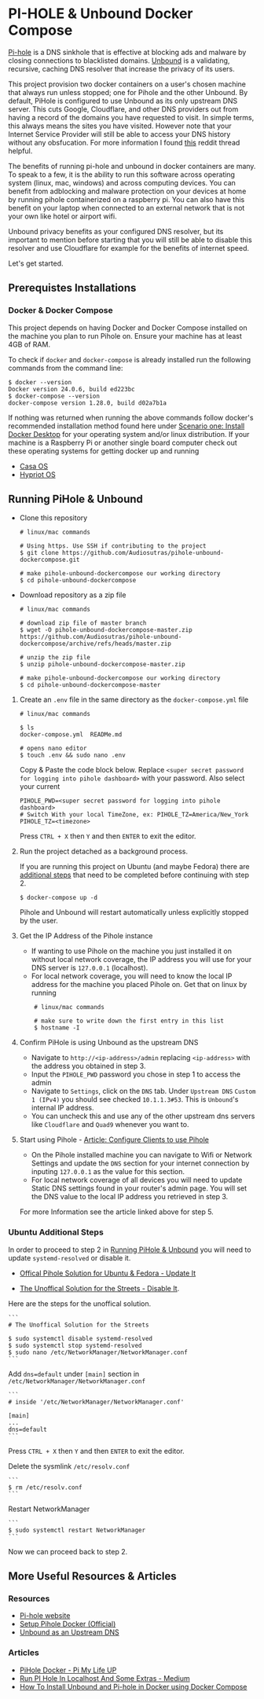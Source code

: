 # PI-HOLE & Unbound Docker Compose

[Pi-hole](https://docs.pi-hole.net/) is a DNS sinkhole that is effective at blocking ads and malware by closing connections to blacklisted domains. [Unbound](https://nlnetlabs.nl/projects/unbound/about/) is a validating, recursive, caching DNS resolver that increase the privacy of its users.

This project provision two docker containers on a user's chosen machine that always run unless stopped; one for Pihole and the other Unbound. By default, PiHole is configured to use Unbound as its only upstream DNS server. This cuts Google, Cloudflare, and other DNS providers out from having a record of the domains you have requested to visit. In simple terms, this always means the sites you have visited. However note that your Internet Service Provider will still be able to access your DNS history without any obsfucation. For more information I found [this](https://www.reddit.com/r/pihole/comments/ydkkup/what_are_the_benefits_to_unbound/) reddit thread helpful.

The benefits of running pi-hole and unbound in docker containers are many. To speak to a few, it is the ability to run this software across operating system (linux, mac, windows) and across computing devices. You can benefit from adblocking and malware protection on your devices at home by running pihole containerized on a raspberry pi. You can also have this benefit on your laptop when connected to an external network that is not your own like hotel or airport wifi.

Unbound privacy benefits as your configured DNS resolver, but its important to mention before starting that you will still be able to disable this resolver and use Cloudflare for example for the benefits of internet speed.

Let's get started.

## Prerequistes Installations

### Docker & Docker Compose

This project depends on having Docker and Docker Compose installed on the machine 
you plan to run Pihole on. Ensure your machine has at least 4GB of RAM.

To check if `docker` and `docker-compose` is already installed run the following commands from the command line:

```
$ docker --version
Docker version 24.0.6, build ed223bc
$ docker-compose --version
docker-compose version 1.28.0, build d02a7b1a
```

If nothing was returned when running the above commands follow docker's recommended installation method found here under [Scenario one: Install Docker Desktop](https://docs.docker.com/compose/install/#scenario-one-install-docker-desktop) for your operating system and/or linux distribution. If your machine is a Raspberry Pi or another single board computer check out these operating systems for getting docker up and running

- [Casa OS](https://github.com/IceWhaleTech/CasaOS)
- [Hypriot OS](https://blog.hypriot.com/downloads/)

## Running PiHole & Unbound

- Clone this repository

    ```
    # linux/mac commands

    # Using https. Use SSH if contributing to the project 
    $ git clone https://github.com/Audiosutras/pihole-unbound-dockercompose.git

    # make pihole-unbound-dockercompose our working directory
    $ cd pihole-unbound-dockercompose
    ```

- Download repository as a zip file

    ```
    # linux/mac commands

    # download zip file of master branch
    $ wget -O pihole-unbound-dockercompose-master.zip https://github.com/Audiosutras/pihole-unbound-dockercompose/archive/refs/heads/master.zip

    # unzip the zip file
    $ unzip pihole-unbound-dockercompose-master.zip

    # make pihole-unbound-dockercompose our working directory
    $ cd pihole-unbound-dockercompose-master
    ```

1. Create an `.env` file in the same directory as the `docker-compose.yml` file

    ```
    # linux/mac commands

    $ ls
    docker-compose.yml  READMe.md

    # opens nano editor
    $ touch .env && sudo nano .env
    ```

    Copy & Paste the code block below. Replace `<super secret password for logging into pihole dashboard>` with your password. Also select your current 

    ```.env
    PIHOLE_PWD=<super secret password for logging into pihole dashboard>
    # Switch With your local TimeZone, ex: PIHOLE_TZ=America/New_York 
    PIHOLE_TZ=<timezone>
    ```

    Press `CTRL + X` then `Y` and then `ENTER` to exit the editor.

2. Run the project detached as a background process. 

    If you are running this project on Ubuntu (and maybe Fedora) there are [additional steps](#ubuntu-additional-steps) that need to be completed before continuing with step 2.

    ```
    $ docker-compose up -d
    ```

    Pihole and Unbound will restart automatically unless explicitly stopped by the user.


3. Get the IP Address of the Pihole instance

    - If wanting to use Pihole on the machine you just installed it on without local 
    network coverage, the IP address you will use for your DNS server is `127.0.0.1` (localhost).
    - For local network coverage, you will need to know the local IP address for the machine you placed Pihole on. Get that on linux by running
    ```
        # linux/mac commands

        # make sure to write down the first entry in this list
        $ hostname -I
    ```

4. Confirm PiHole is using Unbound as the upstream DNS

    - Navigate to `http://<ip-address>/admin` replacing `<ip-address>` with the address you obtained in step 3.
    - Input the `PIHOLE_PWD` password you chose in step 1 to access the admin
    - Navigate to `Settings`, click on the `DNS` tab. Under `Upstream DNS` `Custom 1 (IPv4)` you should see checked `10.1.1.3#53`. This is `Unbound`'s internal IP address. 
    - You can uncheck this and use any of the other upstream dns servers like `Cloudflare` and `Quad9` whenever you want to.

5. Start using Pihole - [Article: Configure Clients to use Pihole](https://discourse.pi-hole.net/t/how-do-i-configure-my-devices-to-use-pi-hole-as-their-dns-server/245)

    - On the Pihole installed machine you can navigate to Wifi or Network Settings and update the `DNS` section for your internet connection by inputing `127.0.0.1` as the value for this section.
    - For local network coverage of all devices you will need to update Static DNS settings found in your router's admin page. You will set 
    the DNS value to the local IP address you retrieved in step 3.

    For more Information see the article linked above for step 5.

### Ubuntu Additional Steps

In order to proceed to step 2 in [Running PiHole & Unbound](#running-pihole--unbound) you will need to update `systemd-resolved` or disable it.

- [Offical Pihole Solution for Ubuntu & Fedora - Update It](https://github.com/pi-hole/docker-pi-hole/#installing-on-ubuntu-or-fedora)

- [The Unoffical Solution for the Streets - Disable It](https://askubuntu.com/questions/907246/how-to-disable-systemd-resolved-in-ubuntu).

Here are the steps for the unoffical solution.

    ```
    # The Unoffical Solution for the Streets

    $ sudo systemctl disable systemd-resolved
    $ sudo systemctl stop systemd-resolved
    $ sudo nano /etc/NetworkManager/NetworkManager.conf 
    ```

Add `dns=default` under `[main]` section in `/etc/NetworkManager/NetworkManager.conf`


    ```
    # inside '/etc/NetworkManager/NetworkManager.conf'
 
    [main]
    ...
    dns=default
    ```
Press `CTRL + X` then `Y` and then `ENTER` to exit the editor.

Delete the sysmlink `/etc/resolv.conf`

    ```
    $ rm /etc/resolv.conf
    ```

Restart NetworkManager

    ```
    $ sudo systemctl restart NetworkManager
    ```

Now we can proceed back to step 2.

## More Useful Resources & Articles

### Resources

- [Pi-hole website](https://pi-hole.net/)
- [Setup Pihole Docker (Official)](https://github.com/pi-hole/docker-pi-hole/#running-pi-hole-docker)
- [Unbound as an Upstream DNS](https://nlnetlabs.nl/projects/unbound/about/)

### Articles 

- [PiHole Docker - Pi My Life UP](https://pimylifeup.com/pi-hole-docker/)
- [Run PI Hole In Localhost And Some Extras - Medium](https://thanosmour-tk.medium.com/run-pi-hole-in-localhost-and-some-extras-4b50e76611e6)
- [How To Install Unbound and Pi-hole in Docker using Docker Compose](https://www.reddit.com/r/docker/comments/rbgrm8/how_to_install_unbound_and_pihole_in_docker_using/)
